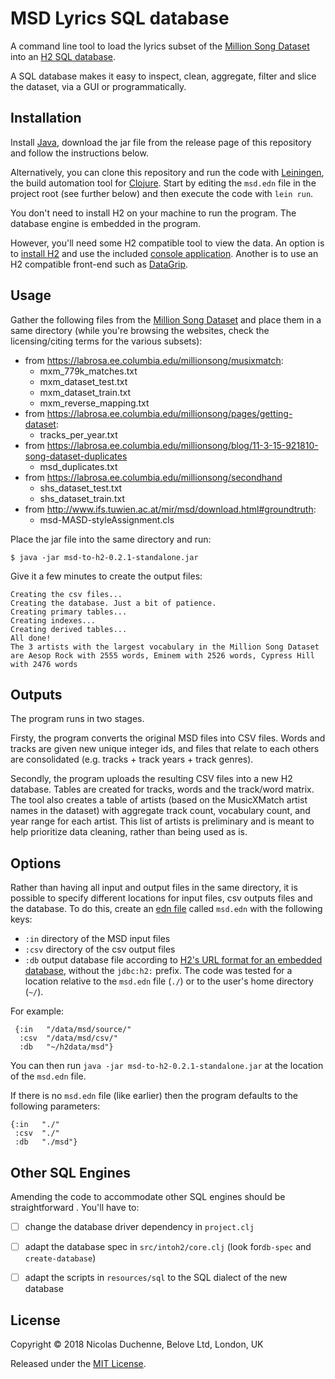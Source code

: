 # MSD Lyrics SQL database 

A command line tool to load the lyrics subset of the [Million Song Dataset](https://labrosa.ee.columbia.edu/millionsong/) 
into an [H2 SQL database](http://www.h2database.com/html/main.html).

A SQL database makes it easy to inspect, clean, aggregate, filter and slice the dataset, via a GUI or programmatically.
 
 
## Installation

 
Install [Java](http://java.com/en/download/), download the jar file from the release page of this repository and follow the instructions below. 

Alternatively, you can clone this repository and run the code with [Leiningen](http://leiningen.org/), the build automation tool 
for [Clojure](http://clojure.org). Start by editing the `msd.edn` file in the project root (see further below) and then execute 
the code with `lein run`.

You don't need to install H2 on your machine to run the program. The database engine is embedded in the program. 

However, you'll need some H2 compatible tool to view the data. An option is to [install H2](http://www.h2database.com/html/download.html) 
and use the included [console application](http://www.h2database.com/html/quickstart.html).
Another is to use an H2 compatible front-end such as [DataGrip](https://www.jetbrains.com/datagrip/).




## Usage

Gather the following files from the [Million Song Dataset](https://labrosa.ee.columbia.edu/millionsong/) and place them in 
a same directory (while you're browsing the websites, check the licensing/citing terms for the various subsets):

- from https://labrosa.ee.columbia.edu/millionsong/musixmatch:
  - mxm_779k_matches.txt
  - mxm_dataset_test.txt
  - mxm_dataset_train.txt
  - mxm_reverse_mapping.txt
- from https://labrosa.ee.columbia.edu/millionsong/pages/getting-dataset:   
  - tracks_per_year.txt
- from https://labrosa.ee.columbia.edu/millionsong/blog/11-3-15-921810-song-dataset-duplicates
  - msd_duplicates.txt
- from https://labrosa.ee.columbia.edu/millionsong/secondhand
  - shs_dataset_test.txt
  - shs_dataset_train.txt
- from http://www.ifs.tuwien.ac.at/mir/msd/download.html#groundtruth: 
  - msd-MASD-styleAssignment.cls

Place the jar file into the same directory and run:

    $ java -jar msd-to-h2-0.2.1-standalone.jar

Give it a few minutes to create the output files:

    Creating the csv files...
    Creating the database. Just a bit of patience.
    Creating primary tables...
    Creating indexes...
    Creating derived tables...
    All done!
    The 3 artists with the largest vocabulary in the Million Song Dataset are Aesop Rock with 2555 words, Eminem with 2526 words, Cypress Hill with 2476 words




## Outputs

The program runs in two stages. 

Firsty, the program converts the original MSD files into CSV files. Words and tracks are given new unique integer ids, 
and files that relate to each others are consolidated (e.g. tracks + track years + track genres).
  
Secondly, the program uploads the resulting CSV files into a new H2 database. Tables are created for tracks, words and the track/word matrix. 
The tool also creates a table of artists (based  on the MusicXMatch artist names in the dataset) with aggregate track count, vocabulary count, 
and year range for each artist. This list of artists is preliminary and is meant to help prioritize data cleaning, rather than being used as is. 




## Options

Rather than having all input and output files in the same directory, it is possible to specify different locations for input files, csv outputs files 
and the database. To do this, create an [edn file](https://learnxinyminutes.com/docs/edn/) called `msd.edn` with the following keys:

- `:in`  directory of the MSD input files 
- `:csv` directory of the csv output files
- `:db` output database file according to 
[H2's URL format for an embedded database](http://www.h2database.com/html/features.html#database_url), without the `jdbc:h2:` prefix. 
The code was tested for a location relative to the `msd.edn` file (`./`) 
or to the user's home directory (`~/`).

For example: 
     
     {:in   "/data/msd/source/" 
      :csv  "/data/msd/csv/" 
      :db   "~/h2data/msd"}
 
You can then run `java -jar msd-to-h2-0.2.1-standalone.jar` at the location of the `msd.edn` file.

If there is no `msd.edn` file (like earlier) then the program defaults to the following parameters:

    {:in   "./" 
     :csv  "./" 
     :db   "./msd"}




## Other SQL Engines

Amending the code to accommodate other SQL engines should be straightforward
. 
You'll have to:

- [ ] change the database driver dependency in `project.clj` 
- [ ] adapt the database spec in `src/intoh2/core.clj` (look for`db-spec` and `create-database`)
- [ ] adapt the scripts in `resources/sql` to the SQL dialect of the new database  




## License

Copyright © 2018 Nicolas Duchenne, Belove Ltd, London, UK

Released under the [MIT License](https://opensource.org/licenses/MIT).
